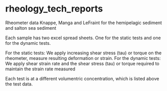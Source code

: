 # rheology_tech_reports
Rheometer data Knappe, Manga and LeFraint for the hemipelagic sediment and salton sea sediment

Each sample has two excel spread sheets. One for the static tests and one for the dynamic tests. 

For the static tests: We apply increasing shear stress (tau) or torque on the rheometer, measure resulting deformation or strain.
For the dynamic tests: We apply shear strain rate and the shear stress (tau) or torque required to maintain the strain rate measured 

Each test is at a different volumentric concentration, which is listed above the test data. 
